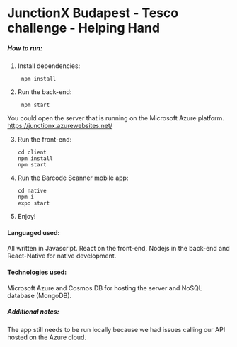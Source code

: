 # JunctionX Budapest - Tesco challenge - Helping Hand


##### How to run: 
1. Install dependencies: 

        npm install

2. Run the back-end: 

        npm start

You could open the server that is running on the Microsoft Azure platform. [ https://junctionx.azurewebsites.net/ ]( https://junctionx.azurewebsites.net/ ) 
         
3.  Run the front-end:

        cd client
        npm install
        npm start 

4.  Run the Barcode Scanner mobile app:

        cd native
		npm i
		expo start


5. Enjoy!


#### Languaged used:
   All written in Javascript. React on the front-end, Nodejs in the back-end and React-Native for native development.
    
#### Technologies used:
  Microsoft Azure and Cosmos DB for hosting the server and NoSQL database (MongoDB).

   
##### Additional notes:
  The app still needs to be run locally because we had issues calling our API hosted on the Azure cloud.







    
